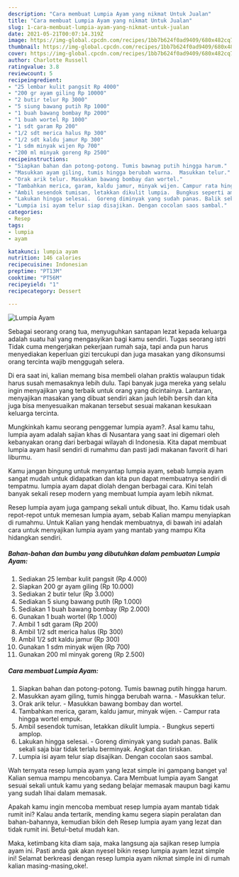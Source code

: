 ```yaml
---
description: "Cara membuat Lumpia Ayam yang nikmat Untuk Jualan"
title: "Cara membuat Lumpia Ayam yang nikmat Untuk Jualan"
slug: 1-cara-membuat-lumpia-ayam-yang-nikmat-untuk-jualan
date: 2021-05-21T00:07:14.319Z
image: https://img-global.cpcdn.com/recipes/1bb7b624f0ad9409/680x482cq70/lumpia-ayam-foto-resep-utama.jpg
thumbnail: https://img-global.cpcdn.com/recipes/1bb7b624f0ad9409/680x482cq70/lumpia-ayam-foto-resep-utama.jpg
cover: https://img-global.cpcdn.com/recipes/1bb7b624f0ad9409/680x482cq70/lumpia-ayam-foto-resep-utama.jpg
author: Charlotte Russell
ratingvalue: 3.8
reviewcount: 5
recipeingredient:
- "25 lembar kulit pangsit Rp 4000"
- "200 gr ayam giling Rp 10000"
- "2 butir telur Rp 3000"
- "5 siung bawang putih Rp 1000"
- "1 buah bawang bombay Rp 2000"
- "1 buah wortel Rp 1000"
- "1 sdt garam Rp 200"
- "1/2 sdt merica halus Rp 300"
- "1/2 sdt kaldu jamur Rp 300"
- "1 sdm minyak wijen Rp 700"
- "200 ml minyak goreng Rp 2500"
recipeinstructions:
- "Siapkan bahan dan potong-potong. Tumis bawnag putih hingga harum."
- "Masukkan ayam giling, tumis hingga berubah warna.  Masukkan telur."
- "Orak arik telur. Masukkan bawang bombay dan wortel."
- "Tambahkan merica, garam, kaldu jamur, minyak wijen. Campur rata hingga wortel empuk."
- "Ambil sesendok tumisan, letakkan dikulit lumpia.  Bungkus seperti amplop."
- "Lakukan hingga selesai.  Goreng diminyak yang sudah panas. Balik sekali saja biar tidak terlalu berminyak. Angkat dan tiriskan."
- "Lumpia isi ayam telur siap disajikan. Dengan cocolan saos sambal."
categories:
- Resep
tags:
- lumpia
- ayam

katakunci: lumpia ayam 
nutrition: 146 calories
recipecuisine: Indonesian
preptime: "PT13M"
cooktime: "PT56M"
recipeyield: "1"
recipecategory: Dessert

---
```



![Lumpia Ayam](https://img-global.cpcdn.com/recipes/1bb7b624f0ad9409/680x482cq70/lumpia-ayam-foto-resep-utama.jpg)

Sebagai seorang orang tua, menyuguhkan santapan lezat kepada keluarga adalah suatu hal yang mengasyikan bagi kamu sendiri. Tugas seorang istri Tidak cuma mengerjakan pekerjaan rumah saja, tapi anda pun harus menyediakan keperluan gizi tercukupi dan juga masakan yang dikonsumsi orang tercinta wajib menggugah selera.

Di era  saat ini, kalian memang bisa membeli olahan praktis walaupun tidak harus susah memasaknya lebih dulu. Tapi banyak juga mereka yang selalu ingin menyajikan yang terbaik untuk orang yang dicintainya. Lantaran, menyajikan masakan yang dibuat sendiri akan jauh lebih bersih dan kita juga bisa menyesuaikan makanan tersebut sesuai makanan kesukaan keluarga tercinta. 



Mungkinkah kamu seorang penggemar lumpia ayam?. Asal kamu tahu, lumpia ayam adalah sajian khas di Nusantara yang saat ini digemari oleh kebanyakan orang dari berbagai wilayah di Indonesia. Kita dapat membuat lumpia ayam hasil sendiri di rumahmu dan pasti jadi makanan favorit di hari liburmu.

Kamu jangan bingung untuk menyantap lumpia ayam, sebab lumpia ayam sangat mudah untuk didapatkan dan kita pun dapat membuatnya sendiri di tempatmu. lumpia ayam dapat diolah dengan berbagai cara. Kini telah banyak sekali resep modern yang membuat lumpia ayam lebih nikmat.

Resep lumpia ayam juga gampang sekali untuk dibuat, lho. Kamu tidak usah repot-repot untuk memesan lumpia ayam, sebab Kalian mampu menyiapkan di rumahmu. Untuk Kalian yang hendak membuatnya, di bawah ini adalah cara untuk menyajikan lumpia ayam yang mantab yang mampu Kita hidangkan sendiri.

<!--inarticleads1-->

##### Bahan-bahan dan bumbu yang dibutuhkan dalam pembuatan Lumpia Ayam:

1. Sediakan 25 lembar kulit pangsit (Rp 4.000)
1. Siapkan 200 gr ayam giling (Rp 10.000)
1. Sediakan 2 butir telur (Rp 3.000)
1. Sediakan 5 siung bawang putih (Rp 1.000)
1. Sediakan 1 buah bawang bombay (Rp 2.000)
1. Gunakan 1 buah wortel (Rp 1.000)
1. Ambil 1 sdt garam (Rp 200)
1. Ambil 1/2 sdt merica halus (Rp 300)
1. Ambil 1/2 sdt kaldu jamur (Rp 300)
1. Gunakan 1 sdm minyak wijen (Rp 700)
1. Gunakan 200 ml minyak goreng (Rp 2.500)




<!--inarticleads2-->

##### Cara membuat Lumpia Ayam:

1. Siapkan bahan dan potong-potong. Tumis bawnag putih hingga harum.
1. Masukkan ayam giling, tumis hingga berubah warna.  - Masukkan telur.
1. Orak arik telur. - Masukkan bawang bombay dan wortel.
1. Tambahkan merica, garam, kaldu jamur, minyak wijen. - Campur rata hingga wortel empuk.
1. Ambil sesendok tumisan, letakkan dikulit lumpia. -  Bungkus seperti amplop.
1. Lakukan hingga selesai.  - Goreng diminyak yang sudah panas. Balik sekali saja biar tidak terlalu berminyak. Angkat dan tiriskan.
1. Lumpia isi ayam telur siap disajikan. Dengan cocolan saos sambal.




Wah ternyata resep lumpia ayam yang lezat simple ini gampang banget ya! Kalian semua mampu mencobanya. Cara Membuat lumpia ayam Sangat sesuai sekali untuk kamu yang sedang belajar memasak maupun bagi kamu yang sudah lihai dalam memasak.

Apakah kamu ingin mencoba membuat resep lumpia ayam mantab tidak rumit ini? Kalau anda tertarik, mending kamu segera siapin peralatan dan bahan-bahannya, kemudian bikin deh Resep lumpia ayam yang lezat dan tidak rumit ini. Betul-betul mudah kan. 

Maka, ketimbang kita diam saja, maka langsung aja sajikan resep lumpia ayam ini. Pasti anda gak akan nyesel bikin resep lumpia ayam lezat simple ini! Selamat berkreasi dengan resep lumpia ayam nikmat simple ini di rumah kalian masing-masing,oke!.

